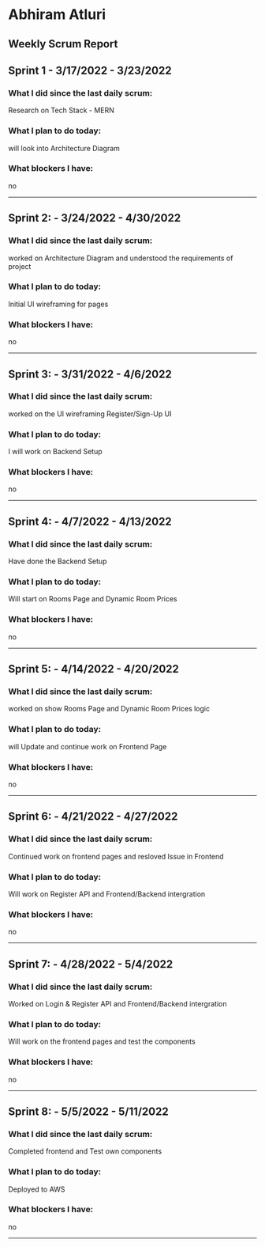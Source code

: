 # Abhiram Atluri

## Weekly Scrum Report

## Sprint 1 - 3/17/2022 - 3/23/2022

### What I did since the last daily scrum:
Research on Tech Stack - MERN

### What I plan to do today:
will look into Architecture Diagram

### What blockers I have:
no

--------------------------------------------------------

## Sprint 2: - 3/24/2022 - 4/30/2022

### What I did since the last daily scrum:
worked on Architecture Diagram and understood the requirements of project

### What I plan to do today:
Initial UI wireframing for pages  

### What blockers I have:
no

--------------------------------------------------------

## Sprint 3: - 3/31/2022 - 4/6/2022

### What I did since the last daily scrum:
worked on the UI wireframing Register/Sign-Up UI  

### What I plan to do today:
I will work on Backend Setup

### What blockers I have:
no

--------------------------------------------------------

## Sprint 4: - 4/7/2022 - 4/13/2022

### What I did since the last daily scrum:
Have done the Backend Setup

### What I plan to do today:
Will start on Rooms Page and Dynamic Room Prices

### What blockers I have:
no

--------------------------------------------------------
## Sprint 5: - 4/14/2022 - 4/20/2022

### What I did since the last daily scrum:
worked on show Rooms Page and Dynamic Room Prices logic

### What I plan to do today:
 will Update and continue work on Frontend Page
 
### What blockers I have:
no

--------------------------------------------------------

## Sprint 6: - 4/21/2022 - 4/27/2022

### What I did since the last daily scrum:
 Continued work on frontend pages and resloved Issue in Frontend 

### What I plan to do today:
Will work on Register API and Frontend/Backend intergration

### What blockers I have:
no

--------------------------------------------------------


## Sprint 7: - 4/28/2022 - 5/4/2022

### What I did since the last daily scrum:
Worked on  Login & Register API and Frontend/Backend intergration

### What I plan to do today:

Will work on the frontend pages and test the components

### What blockers I have:
no

--------------------------------------------------------


## Sprint 8: - 5/5/2022 - 5/11/2022

### What I did since the last daily scrum:
Completed frontend and Test own components


### What I plan to do today:
Deployed to AWS

### What blockers I have:
no

--------------------------------------------------------
